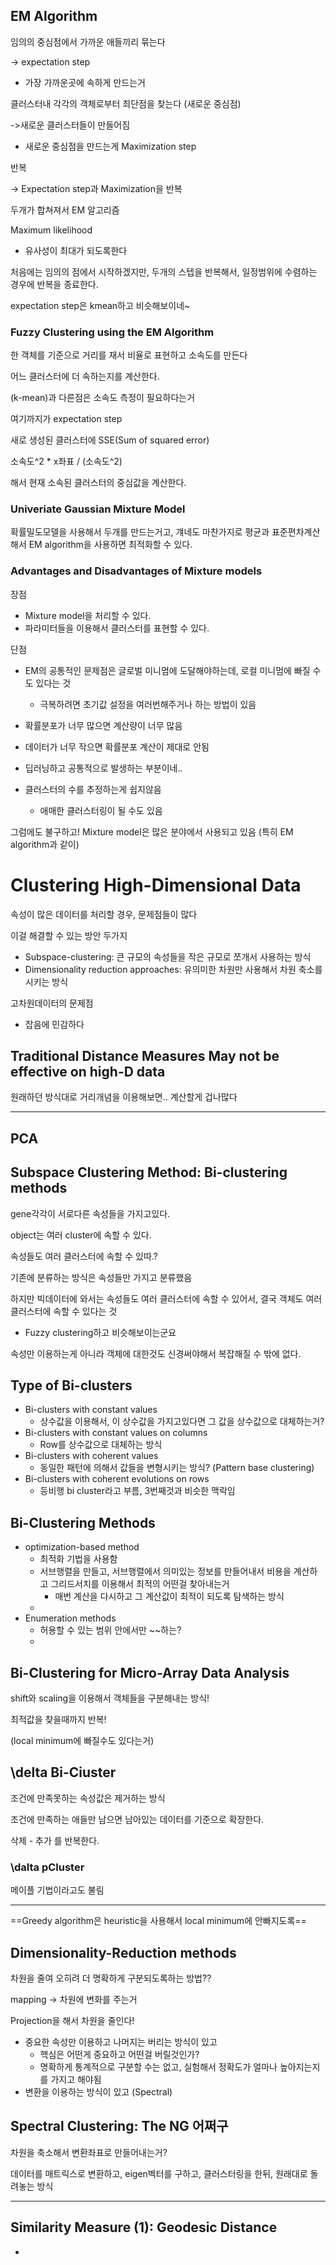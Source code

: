 ## EM Algorithm

임의의 중심점에서 가까운 애들끼리 묶는다

->  expectation step

- 가장 가까운곳에 속하게 만드는거



클러스터내 각각의 객체로부터 최단점을 찾는다 (새로운 중심점)

->새로운 클러스터들이 만들어짐

- 새로운 중심점을 만드는게 Maximization step

반복

-> Expectation step과 Maximization을 반복



두개가 합쳐져서 EM 알고리즘



Maximum likelihood

- 유사성이 최대가 되도록한다



처음에는 임의의 점에서 시작하겠지만, 두개의 스텝을 반복해서, 일정범위에 수렴하는 경우에 반복을 종료한다.



expectation step은 kmean하고 비슷해보이네~



### Fuzzy Clustering using the EM Algorithm

한 객체를 기준으로 거리를 재서 비율로 표현하고 소속도를 만든다

어느 클러스터에 더 속하는지를 계산한다.

(k-mean)과 다른점은 소속도 측정이 필요하다는거

여기까지가 expectation step



새로 생성된 클러스터에 SSE(Sum of squared error)

소속도^2 * x좌표 / (소속도^2)

해서 현재 소속된 클러스터의 중심값을 계산한다.



### Univeriate Gaussian Mixture Model

확률밀도모델을 사용해서 두개를 만드는거고, 걔네도 마찬가지로 평균과 표준편차계산해서 EM algorithm을 사용하면 최적화할 수 있다.



### Advantages and Disadvantages of Mixture models

장점

- Mixture model을 처리할 수 있다.
- 파라미터들을 이용해서 클러스터를 표현할 수 있다.

단점

- EM의 공통적인 문제점은 글로벌 미니멈에 도달해야하는데, 로컬 미니멈에 빠질 수도 있다는 것
  - 극복하려면 초기값 설정을 여러번해주거나 하는 방법이 있음

- 확률분포가 너무 많으면 계산량이 너무 많음
- 데이터가 너무 작으면 확률분포 계산이 제대로 안됨
- 딥러닝하고 공통적으로 발생하는 부분이네..
- 클러스터의 수를 추정하는게 쉽지않음
  - 애매한 클러스터링이 될 수도 있음



그럼에도 불구하고! Mixture model은 많은 분야에서 사용되고 있음 (특히 EM algorithm과 같이)





# Clustering High-Dimensional Data

속성이 많은 데이터를 처리할 경우, 문제점들이 많다

이걸 해결할 수 있는 방안 두가지

- Subspace-clustering: 큰 규모의 속성들을 작은 규모로 쪼개서 사용하는 방식
- Dimensionality reduction approaches: 유의미한 차원만 사용해서 차원 축소를 시키는 방식



고차원데이터의 문제점

- 잡음에 민감하다



## Traditional Distance Measures May not be effective on high-D data

원래하던 방식대로 거리개념을 이용해보면.. 계산할게 겁나많다









---

##  PCA



## Subspace Clustering Method: Bi-clustering methods

gene각각이 서로다른 속성들을 가지고있다.

object는 여러 cluster에 속할 수 있다.

속성들도 여러 클러스터에 속할 수 있따.?





기존에 분류하는 방식은 속성들만 가지고 분류했음

하지만 빅데이터에 와서는 속성들도 여러 클러스터에 속할 수 있어서, 결국 객체도 여러 클러스터에 속할 수 있다는 것

- Fuzzy clustering하고 비슷해보이는군요

속성만 이용하는게 아니라 객체에 대한것도 신경써야해서 복잡해질 수 밖에 없다.



## Type of Bi-clusters

- Bi-clusters with constant values
  - 상수값을 이용해서, 이 상수값을 가지고있다면 그 값을 상수값으로 대체하는거?
- Bi-clusters with constant values on columns
  - Row를 상수값으로 대체하는 방식
- Bi-clusters with coherent values
  - 동일한 패턴에 의해서 값들을 변형시키는 방식? (Pattern base clustering)
- Bi-clusters with coherent evolutions on rows
  - 등비행 bi cluster라고 부름, 3번째것과 비슷한 맥락임





## Bi-Clustering Methods

- optimization-based method
  - 최적화 기법을 사용함
  - 서브행렬을 만들고, 서브행렬에서 의미있는 정보를 만들어내서 비용을 계산하고 그리드서치를 이용해서 최적의 어떤걸 찾아내는거
    - 매번 계산을 다시하고 그 계산값이 최적이 되도록 탐색하는 방식
  - 
- Enumeration methods
  - 허용할 수 있는 범위 안에서만 ~~하는?
  - 

## Bi-Clustering for Micro-Array Data Analysis

shift와 scaling을 이용해서 객체들을 구분해내는 방식!

최적값을 찾을때까지 반복!

(local minimum에 빠질수도 있다는거)



## \delta Bi-Ciuster

조건에 만족못하는 속성값은 제거하는 방식

조건에 만족하는 애들만 남으면 남아있는 데이터를 기준으로 확장한다.

삭제 - 추가 를 반복한다.



### \dalta pCluster

메이플 기법이라고도 불림



---

==Greedy algorithm은 heuristic을 사용해서 local minimum에 안빠지도록==







## Dimensionality-Reduction methods

차원을 줄여 오히려 더 명확하게 구분되도록하는 방법??

mapping -> 차원에 변화를 주는거

Projection을 해서 차원을 줄인다!



- 중요한 속성만 이용하고 나머지는 버리는 방식이 있고
  - 핵심은 어떤게 중요하고 어떤걸 버릴것인가?
  - 명확하게 통계적으로 구분할 수는 없고, 실험해서 정확도가 얼마나 높아지는지를 가지고 해야됨
- 변환을 이용하는 방식이 있고 (Spectral)





## Spectral Clustering: The NG 어쩌구

차원을 축소해서 변환좌표로 만들어내는거?

데이터를 매트릭스로 변환하고, eigen벡터를 구하고, 클러스터링을 한뒤, 원래대로 돌려놓는 방식







---

## Similarity Measure (1): Geodesic Distance

- 

